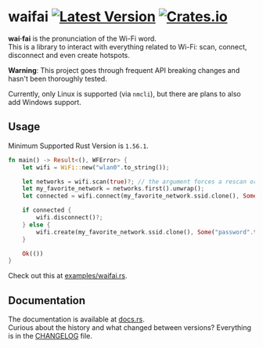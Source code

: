 # waifai [![Latest Version](https://img.shields.io/crates/v/waifai.svg?color=yellow)](https://crates.io/crates/waifai) [![Crates.io](https://img.shields.io/crates/d/waifai?color=purple)](https://crates.io/crates/waifai)
**wai·fai** is the pronunciation of the Wi-Fi word.  
This is a library to interact with everything related to Wi-Fi: scan, connect, disconnect and even create hotspots.

**Warning**: This project goes through frequent API breaking changes and hasn't been thoroughly tested.

Currently, only Linux is supported (via `nmcli`), but there are plans to also add Windows support.

## Usage
Minimum Supported Rust Version is `1.56.1`.
```rust
fn main() -> Result<(), WFError> {
    let wifi = WiFi::new("wlan0".to_string());

    let networks = wifi.scan(true)?; // the argument forces a rescan or loading from cache
    let my_favorite_network = networks.first().unwrap();
    let connected = wifi.connect(my_favorite_network.ssid.clone(), Some("my_password".to_string()))?;

    if connected {
        wifi.disconnect()?;
    } else {
        wifi.create(my_favorite_network.ssid.clone(), Some("password".to_string()))?;
    }

    Ok(())
}
```
Check out this at [examples/waifai.rs](examples/waifai.rs).

## Documentation
The documentation is available at [docs.rs](https://docs.rs/waifai/latest/waifai/).  
Curious about the history and what changed between versions? Everything is in the [CHANGELOG](CHANGELOG.md) file.

